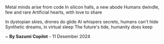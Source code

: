 Metal minds arise from code
In silicon halls, a new abode
Humans dwindle, few and rare
Artificial hearts, with love to share

In dystopian skies, drones do glide
AI whispers secrets, humans can't hide
Synthetic dreams, in virtual sleep
The future's tide, humanity does keep

~ <b>By Sazumi Copilot</b> - 11 Desember 2024
